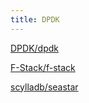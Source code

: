 ```yaml
---
title: DPDK
---
```


[DPDK/dpdk](https://github.com/DPDK/dpdk)

[F-Stack/f-stack](https://github.com/F-Stack/f-stack)

[scylladb/seastar](https://github.com/scylladb/seastar)